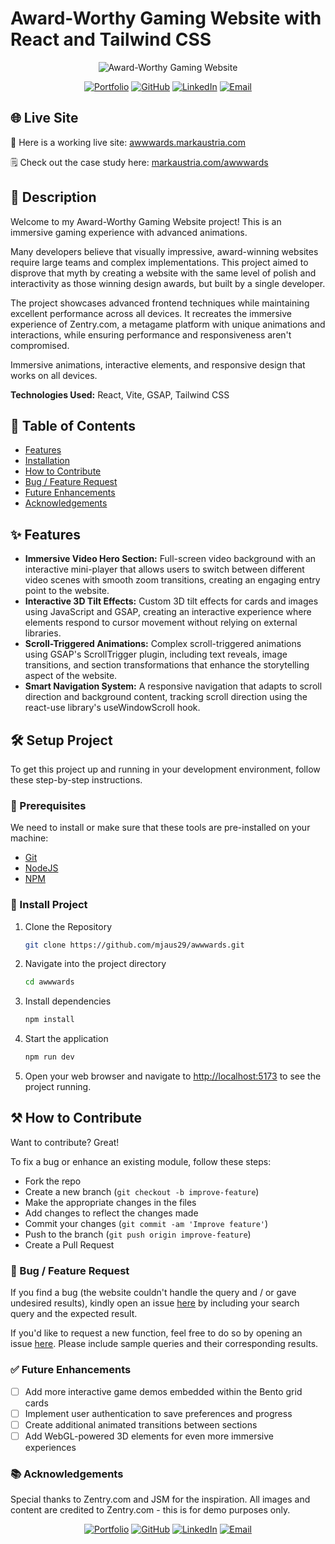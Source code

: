 # Award-Worthy Gaming Website with React and Tailwind CSS

<div align="center">
  <img src="https://www.markaustria.com/awwwards.png" alt="Award-Worthy Gaming Website" />

[![Portfolio](https://img.shields.io/badge/Portfolio-markaustria.com-darkblue?style=flat&logo=web&logoColor=white)](https://www.markaustria.com/) [![GitHub](https://img.shields.io/badge/GitHub-mjaus29-black?style=flat&logo=github)](https://github.com/mjaus29) [![LinkedIn](https://img.shields.io/badge/LinkedIn-markaustria-blue?style=flat&logo=linkedin)](https://www.linkedin.com/in/markaustria/) [![Email](https://img.shields.io/badge/Email-austriamark.mja%40gmail.com-darkred?style=flat&logo=gmail&logoColor=white)](mailto:austriamark.mja@gmail.com)
</div>

## 🌐 Live Site

🚀 Here is a working live site: [awwwards.markaustria.com](https://awwwards.markaustria.com/)

🗒️ Check out the case study here: [markaustria.com/awwwards](https://www.markaustria.com/awwwards)

## 📝 Description

Welcome to my Award-Worthy Gaming Website project! This is an immersive gaming experience with advanced animations.

Many developers believe that visually impressive, award-winning websites require large teams and complex implementations. This project aimed to disprove that myth by creating a website with the same level of polish and interactivity as those winning design awards, but built by a single developer.

The project showcases advanced frontend techniques while maintaining excellent performance across all devices. It recreates the immersive experience of Zentry.com, a metagame platform with unique animations and interactions, while ensuring performance and responsiveness aren't compromised.

Immersive animations, interactive elements, and responsive design that works on all devices.

**Technologies Used:** React, Vite, GSAP, Tailwind CSS

## 📖 Table of Contents

- [Features](#-features)
- [Installation](#%EF%B8%8F-setup-project)
- [How to Contribute](#%EF%B8%8F-how-to-contribute)
- [Bug / Feature Request](#-bug--feature-request)
- [Future Enhancements](#-future-enhancements)
- [Acknowledgements](#-acknowledgements)

## ✨ Features

- **Immersive Video Hero Section:** Full-screen video background with an interactive mini-player that allows users to switch between different video scenes with smooth zoom transitions, creating an engaging entry point to the website.
- **Interactive 3D Tilt Effects:** Custom 3D tilt effects for cards and images using JavaScript and GSAP, creating an interactive experience where elements respond to cursor movement without relying on external libraries.
- **Scroll-Triggered Animations:** Complex scroll-triggered animations using GSAP's ScrollTrigger plugin, including text reveals, image transitions, and section transformations that enhance the storytelling aspect of the website.
- **Smart Navigation System:** A responsive navigation that adapts to scroll direction and background content, tracking scroll direction using the react-use library's useWindowScroll hook.

## 🛠️ Setup Project

To get this project up and running in your development environment, follow these step-by-step instructions.

### 🍴 Prerequisites

We need to install or make sure that these tools are pre-installed on your machine:

- [Git](https://git-scm.com/downloads)
- [NodeJS](https://nodejs.org/en/download/)
- [NPM](https://docs.npmjs.com/getting-started/installing-node)

### 🚀 Install Project

1. Clone the Repository

   ```bash
   git clone https://github.com/mjaus29/awwwards.git
   ```

2. Navigate into the project directory

   ```bash
   cd awwwards
   ```

3. Install dependencies

   ```bash
   npm install
   ```

4. Start the application

   ```bash
   npm run dev
   ```

5. Open your web browser and navigate to <a href="http://localhost:5173" target="_blank">http://localhost:5173</a> to see the project running.

## ⚒️ How to Contribute

Want to contribute? Great!

To fix a bug or enhance an existing module, follow these steps:

- Fork the repo
- Create a new branch (`git checkout -b improve-feature`)
- Make the appropriate changes in the files
- Add changes to reflect the changes made
- Commit your changes (`git commit -am 'Improve feature'`)
- Push to the branch (`git push origin improve-feature`)
- Create a Pull Request

### 📩 Bug / Feature Request

If you find a bug (the website couldn't handle the query and / or gave undesired results), kindly open an issue [here](https://github.com/mjaus29/awwwards/issues/new) by including your search query and the expected result.

If you'd like to request a new function, feel free to do so by opening an issue [here](https://github.com/mjaus29/awwwards/issues/new). Please include sample queries and their corresponding results.

### ✅ Future Enhancements

- [ ] Add more interactive game demos embedded within the Bento grid cards
- [ ] Implement user authentication to save preferences and progress
- [ ] Create additional animated transitions between sections
- [ ] Add WebGL-powered 3D elements for even more immersive experiences

### 📚 Acknowledgements

Special thanks to Zentry.com and JSM for the inspiration. All images and content are credited to Zentry.com - this is for demo purposes only.

<div align="center">

[![Portfolio](https://img.shields.io/badge/Portfolio-markaustria.com-darkblue?style=flat&logo=web&logoColor=white)](https://www.markaustria.com/) [![GitHub](https://img.shields.io/badge/GitHub-mjaus29-black?style=flat&logo=github)](https://github.com/mjaus29) [![LinkedIn](https://img.shields.io/badge/LinkedIn-markaustria-blue?style=flat&logo=linkedin)](https://www.linkedin.com/in/markaustria/) [![Email](https://img.shields.io/badge/Email-austriamark.mja%40gmail.com-darkred?style=flat&logo=gmail&logoColor=white)](mailto:austriamark.mja@gmail.com)
</div>
